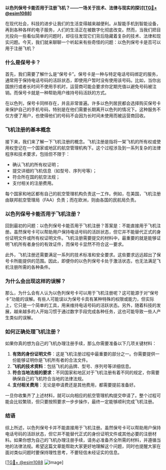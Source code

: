 **以色列保号卡能否用于注册飞机？——一场关于技术、法律与现实的探讨[[TG💪+ @esim1088](https://t.me/s/esim1088)]**

在现代社会，科技的进步让我们的生活变得越来越便利。从智能手机到智能设备，再到各种各样的电子服务，人们的生活正在被数字化彻底改变。然而，当我们把目光投向一些看似简单的问题时，却往往发现它们背后隐藏着复杂的技术、法律和现实问题。今天，我们就来聊聊一个听起来有些奇怪的问题：以色列保号卡是否可以用于注册飞机？

### 什么是保号卡？

首先，我们需要了解什么是“保号卡”。保号卡是一种与特定电话号码绑定的服务，通常用于保持电话号码的活跃状态，即使用户暂时没有使用该号码。比如，当你出国旅行或者长时间不使用手机时，运营商可能会要求你定期充值以避免号码被注销。而保号卡就是一种帮助用户维持号码活跃的方式。

在以色列，保号卡同样存在，并且非常普遍。许多以色列居民都会选择购买保号卡来保护自己的手机号码，特别是在他们需要长期离开以色列的情况下。这种服务不仅方便了用户，也使得他们的号码不会因为长时间未使用而被运营商回收。

### 飞机注册的基本概念

接下来，我们来了解一下飞机注册的概念。飞机注册是指将一架飞机的所有权或使用权登记在一个国家或地区的航空管理机构下。这个过程涉及到一系列复杂的法律程序和技术要求，包括但不限于：

- 确认飞机的所有权证明；
- 提交详细的飞机信息（如型号、序列号等）；
- 符合所在国的航空法规；
- 支付相关的注册费用。

每个国家和地区都有自己的航空管理机构负责这一工作。例如，在美国，飞机注册由联邦航空管理局（FAA）负责；而在欧洲，则由各国的民航局负责。

### 以色列保号卡能否用于飞机注册？

回到最初的问题：以色列保号卡能否用于飞机注册？答案是：不能直接用于飞机注册。虽然保号卡可以帮助用户保持电话号码的活跃状态，但它并不能替代正式的身份证明文件或所有权证明文件。飞机注册需要提交的材料中，最重要的就是能够证明飞机所有者身份的有效证件，而保号卡显然不符合这一要求。

此外，飞机注册还需要满足一系列的技术标准和安全要求。这些要求远远超出了保号卡所能提供的范围。因此，即便你的以色列保号卡处于激活状态，也无法满足飞机注册所需的各种条件。

### 为什么会出现这样的误解？

那么，为什么会有人认为以色列保号卡可以用于飞机注册呢？这可能源于对“保号卡”功能的误解。有些人可能误以为保号卡具有某种特殊的权限或能力，但实际上，它只是一个简单的工具，用来维持电话号码的活跃状态。另外，随着科技的发展，越来越多的人开始习惯于通过数字手段完成各种任务，这也可能导致一些人产生类似的误解。

### 如何正确处理飞机注册？

如果你真的想为自己的飞机办理注册手续，那么你需要准备以下几项关键材料：

1. **有效的身份证明文件**：这是飞机注册过程中最重要的部分之一。你需要提供一份能够证明你是飞机所有者的合法文件。
2. **飞机的技术资料**：包括飞机的品牌、型号、序列号等详细信息。
3. **符合当地法规的要求**：不同国家和地区对于飞机注册有着不同的规定，你需要确保自己的飞机符合当地的法律法规。
4. **支付相关费用**：无论是申请费还是其他费用，都需要提前准备好。

一旦你收集齐了上述材料，就可以向相应的航空管理机构提交申请了。整个过程可能会比较繁琐，但只要按照要求一步步操作，最终一定能够顺利完成飞机注册。

### 结语

综上所述，以色列保号卡并不能直接用于飞机注册。虽然保号卡可以帮助用户保持电话号码的活跃状态，但它并不能替代正式的身份证明文件或其他必要的注册材料。如果你想为自己的飞机办理注册手续，请务必准备齐全所需的材料，并遵循当地的法律法规。希望这篇文章能帮助大家更好地理解这个问题，同时也提醒大家在面对类似问题时要保持理性思考，不要轻信未经证实的信息。

[[TG💪+ @esim1088](https://t.me/s/esim1088) ![Image](https://i.postimg.cc/4NQfJmqS/Snipaste-2025-05-13-00-14-12.png)]